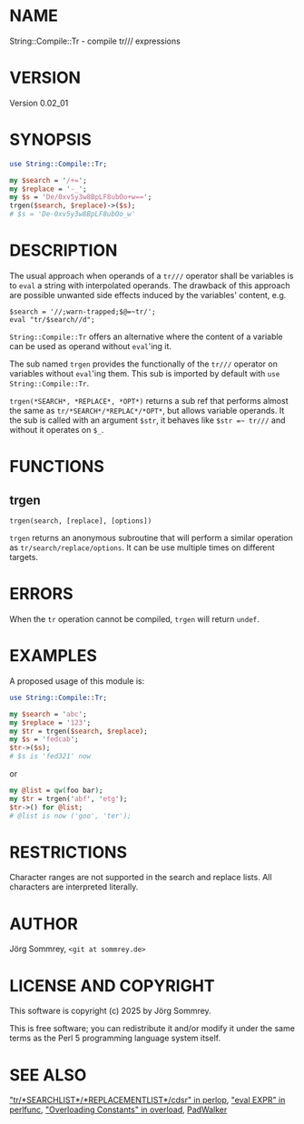 # NAME

String::Compile::Tr - compile tr/// expressions

# VERSION

Version 0.02\_01

# SYNOPSIS

```perl
use String::Compile::Tr;

my $search = '/+=';
my $replace = '-_';
my $s = 'De/0xv5y3w8BpLF8ubOo+w==';
trgen($search, $replace)->($s);
# $s = 'De-0xv5y3w8BpLF8ubOo_w'
```

# DESCRIPTION

The usual approach when operands of a `tr///` operator shall be
variables is to `eval` a string with interpolated operands.
The drawback of this approach are possible unwanted side effects induced
by the variables' content, e.g.

```
$search = '//;warn-trapped;$@=~tr/';
eval "tr/$search//d";
```

`String::Compile::Tr` offers an alternative where the content of a
variable can be used as operand without `eval`'ing it. 

The sub named `trgen` provides the functionally of the `tr///`
operator on variables without `eval`'ing them.
This sub is imported by default with `use String::Compile::Tr`.

`trgen(*SEARCH*, *REPLACE*, *OPT*)` returns a sub ref that performs
almost the same as `tr/*SEARCH*/*REPLAC*/*OPT*`, but allows variable
operands.
It the sub is called with an argument `$str`, it behaves like `$str =~
tr///` and without it operates on `$_`.

# FUNCTIONS

## trgen

```
trgen(search, [replace], [options])
```

`trgen` returns an anonymous subroutine that will perform a similar
operation as `tr/search/replace/options`.
It can be use multiple times on different targets.

# ERRORS

When the `tr` operation cannot be compiled, `trgen` will return
`undef`.

# EXAMPLES

A proposed usage of this module is:

```perl
use String::Compile::Tr;

my $search = 'abc';
my $replace = '123';
my $tr = trgen($search, $replace);
my $s = 'fedcab';
$tr->($s);
# $s is 'fed321' now
```

or

```perl
my @list = qw(foo bar);
my $tr = trgen('abf', 'etg');
$tr->() for @list;
# @list is now ('goo', 'ter');
```

# RESTRICTIONS

Character ranges are not supported in the search and replace lists.
All characters are interpreted literally.

# AUTHOR

Jörg Sommrey, `<git at sommrey.de>`

# LICENSE AND COPYRIGHT

This software is copyright (c) 2025 by Jörg Sommrey.

This is free software; you can redistribute it and/or modify it under
the same terms as the Perl 5 programming language system itself.

# SEE ALSO

["tr/\*SEARCHLIST\*/\*REPLACEMENTLIST\*/cdsr" in perlop](https://metacpan.org/pod/perlop#tr-SEARCHLIST-REPLACEMENTLIST-cdsr),
["eval EXPR" in perlfunc](https://metacpan.org/pod/perlfunc#eval-EXPR),
["Overloading Constants" in overload](https://metacpan.org/pod/overload#Overloading-Constants),
[PadWalker](https://metacpan.org/pod/PadWalker)
